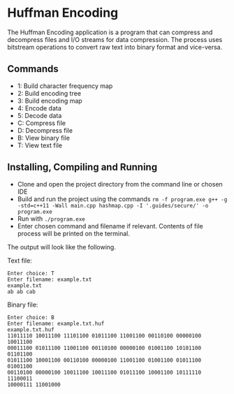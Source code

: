 Huffman Encoding
====

The Huffman Encoding application is a program that can compress and decompress files and I/O streams for data compression. The process uses bitstream operations to convert raw text into binary format and vice-versa.

Commands
---
- 1:  Build character frequency map
- 2:  Build encoding tree
- 3:  Build encoding map
- 4:  Encode data
- 5:  Decode data
- C:  Compress file
- D:  Decompress file
- B: View binary file
- T: View text file
  
Installing, Compiling and Running
---
- Clone and open the project directory from the command line or chosen IDE
- Build and run the project using the commands ```rm -f program.exe
	g++ -g -std=c++11 -Wall main.cpp hashmap.cpp -I '.guides/secure/' -o program.exe```
- Run with ```./program.exe```
- Enter chosen command and filename if relevant. Contents of file process will be printed on the terminal.

The output will look like the following.

Text file:

```
Enter choice: T
Enter filename: example.txt
example.txt
ab ab cab
```

Binary file:

```
Enter choice: B
Enter filename: example.txt.huf
example.txt.huf
11011110 10011100 11101100 01011100 11001100 00110100 00000100 10011100 
00011100 01011100 11001100 00110100 00000100 01001100 10101100 01101100 
01011100 10001100 00110100 00000100 11001100 01001100 01011100 01001100 
00110100 00000100 10011100 10011100 01011100 10001100 10111110 11100011 
10000111 11001000
```
